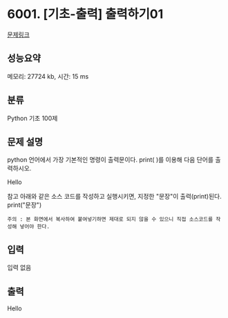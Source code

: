 # 6001. [기초-출력] 출력하기01

[문제링크](https://codeup.kr/problem.php?id=6001)

## 성능요약

메모리: 27724 kb, 시간: 15 ms

## 분류

Python 기초 100제

## 문제 설명

python 언어에서 가장 기본적인 명령이 출력문이다.
print( )를 이용해 다음 단어를 출력하시오.

Hello

참고
아래와 같은 소스 코드를 작성하고 실행시키면,
지정한 "문장"이 출력(print)된다.
print("문장") 

```
주의 : 본 화면에서 복사하여 붙여넣기하면 제대로 되지 않을 수 있으니 직접 소스코드를 작성해 넣어야 한다.
```

## 입력

입력 없음

## 출력

Hello